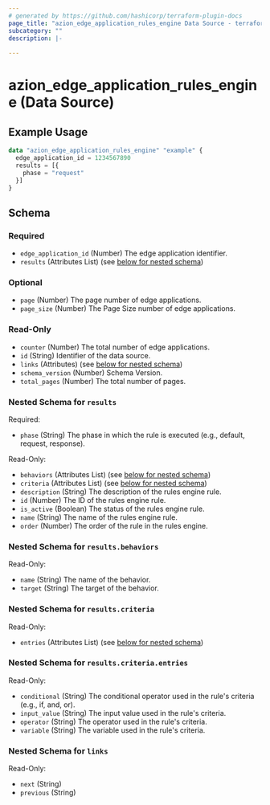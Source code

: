 ```yaml
---
# generated by https://github.com/hashicorp/terraform-plugin-docs
page_title: "azion_edge_application_rules_engine Data Source - terraform-provider-azion"
subcategory: ""
description: |-
  
---
```


# azion_edge_application_rules_engine (Data Source)



## Example Usage

```terraform
data "azion_edge_application_rules_engine" "example" {
  edge_application_id = 1234567890
  results = [{
    phase = "request"
  }]
}
```

<!-- schema generated by tfplugindocs -->
## Schema

### Required

- `edge_application_id` (Number) The edge application identifier.
- `results` (Attributes List) (see [below for nested schema](#nestedatt--results))

### Optional

- `page` (Number) The page number of edge applications.
- `page_size` (Number) The Page Size number of edge applications.

### Read-Only

- `counter` (Number) The total number of edge applications.
- `id` (String) Identifier of the data source.
- `links` (Attributes) (see [below for nested schema](#nestedatt--links))
- `schema_version` (Number) Schema Version.
- `total_pages` (Number) The total number of pages.

<a id="nestedatt--results"></a>
### Nested Schema for `results`

Required:

- `phase` (String) The phase in which the rule is executed (e.g., default, request, response).

Read-Only:

- `behaviors` (Attributes List) (see [below for nested schema](#nestedatt--results--behaviors))
- `criteria` (Attributes List) (see [below for nested schema](#nestedatt--results--criteria))
- `description` (String) The description of the rules engine rule.
- `id` (Number) The ID of the rules engine rule.
- `is_active` (Boolean) The status of the rules engine rule.
- `name` (String) The name of the rules engine rule.
- `order` (Number) The order of the rule in the rules engine.

<a id="nestedatt--results--behaviors"></a>
### Nested Schema for `results.behaviors`

Read-Only:

- `name` (String) The name of the behavior.
- `target` (String) The target of the behavior.


<a id="nestedatt--results--criteria"></a>
### Nested Schema for `results.criteria`

Read-Only:

- `entries` (Attributes List) (see [below for nested schema](#nestedatt--results--criteria--entries))

<a id="nestedatt--results--criteria--entries"></a>
### Nested Schema for `results.criteria.entries`

Read-Only:

- `conditional` (String) The conditional operator used in the rule's criteria (e.g., if, and, or).
- `input_value` (String) The input value used in the rule's criteria.
- `operator` (String) The operator used in the rule's criteria.
- `variable` (String) The variable used in the rule's criteria.




<a id="nestedatt--links"></a>
### Nested Schema for `links`

Read-Only:

- `next` (String)
- `previous` (String)


